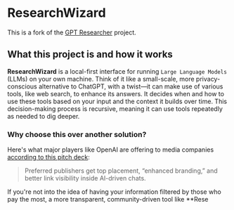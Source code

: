 # ResearchWizard

This is a fork of the [GPT Researcher](https://github.com/assafelovic/gpt_researcher) project.

## What this project is and how it works

**ResearchWizard** is a local-first interface for running `Large Language Models` (LLMs) on your own machine. Think of it like a small-scale, more privacy-conscious alternative to ChatGPT, with a twist—it can make use of various tools, like web search, to enhance its answers. It decides when and how to use these tools based on your input and the context it builds over time. This decision-making process is recursive, meaning it can use tools repeatedly as needed to dig deeper.

### Why choose this over another solution?

Here's what major players like OpenAI are offering to media companies [according to this pitch deck](https://www.adweek.com/media/openai-preferred-publisher-program-deck/):

> Preferred publishers get top placement, “enhanced branding,” and better link visibility inside AI-driven chats.

If you're not into the idea of having your information filtered by those who pay the most, a more transparent, community-driven tool like **Rese
